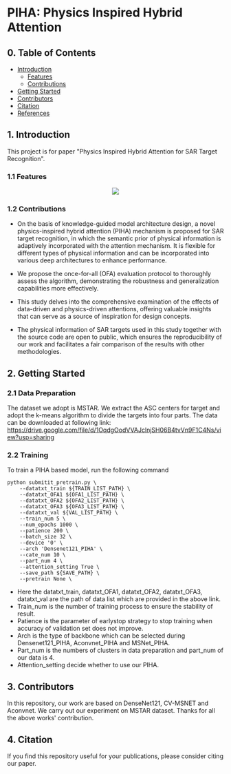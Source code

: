 # PIHA: Physics Inspired Hybrid Attention

## 0. Table of Contents

* [Introduction](#1-introduction)
    * [Features](#11-features) 
    * [Contributions](#12-contributions) 
* [Getting Started](#2-getting-started)
* [Contributors](#3-contributors)
* [Citation](#4-citation)
* [References](#5-References)

## 1. Introduction

This project is for paper "Physics Inspired Hybrid Attention for SAR Target Recognition".

### 1.1 Features

<div align=center>
<img src="https://github.com/XAI4SAR/PIHA/blob/main/img/network.png">
</div>

### 1.2 Contributions
-   On the basis of knowledge-guided model architecture design, a novel physics-inspired hybrid attention (PIHA) mechanism is proposed for SAR target recognition, in which the semantic prior of physical information is adaptively incorporated with the attention mechanism. It is flexible for different types of physical information and can be incorporated into various deep architectures to enhance performance.
    
-   We propose the once-for-all (OFA) evaluation protocol to thoroughly assess the algorithm, demonstrating the robustness and generalization capabilities more effectively.

-   This study delves into the comprehensive examination of the effects of data-driven and physics-driven attentions, offering valuable insights that can serve as a source of inspiration for design concepts.

-   The physical information of SAR targets used in this study together with the source code are open to public, which ensures the reproducibility of our work and facilitates a fair comparison of the results with other methodologies.
## 2. Getting Started
### 2.1 Data Preparation
The dataset we adopt is MSTAR. We extract the ASC centers for target and adopt the k-means algorithm to divide the targets into four parts. The data can be downloaded at following link:
https://drive.google.com/file/d/1OqdgOodVVAJclnjSH06B4tvVn9F1C4Ns/view?usp=sharing

### 2.2 Training
To train a PIHA based model, run the following command
```
python submitit_pretrain.py \
    --datatxt_train ${TRAIN_LIST_PATH} \
    --datatxt_OFA1 ${OFA1_LIST_PATH} \
    --datatxt_OFA2 ${OFA2_LIST_PATH} \
    --datatxt_OFA3 ${OFA3_LIST_PATH} \
    --datatxt_val ${VAL_LIST_PATH} \
    --train_num 5 \
    --num_epochs 1000 \
    --patience 200 \
    --batch_size 32 \
    --device '0' \
    --arch 'Densenet121_PIHA' \
    --cate_num 10 \
    --part_num 4 \
    --attention_setting True \
    --save_path ${SAVE_PATH} \
    --pretrain None \
```
-   Here the datatxt_train, datatxt_OFA1, datatxt_OFA2, datatxt_OFA3, datatxt_val are the path of data list which are provided in the above link. 
-   Train_num is the number of training process to ensure the stability of result. 
-   Patience is the parameter of earlystop strategy to stop training when accuracy of validation set does not improve. 
-   Arch is the type of backbone which can be selected during Densenet121_PIHA, Aconvnet_PIHA and MSNet_PIHA.
-   Part_num is the numbers of clusters in data preparation and part_num of our data is 4.
-   Attention_setting decide whether to use our PIHA.
## 3. Contributors
In this repository, our work are based on DenseNet121, CV-MSNET and Aconvnet. We carry out our experiment on MSTAR dataset. Thanks for all the above works' contribution.


## 4. Citation

If you find this repository useful for your publications, please consider citing our paper.

